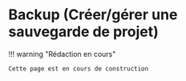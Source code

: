 # Backup (Créer/gérer une sauvegarde de projet)

!!! warning "Rédaction en cours"

	Cette page est en cours de construction